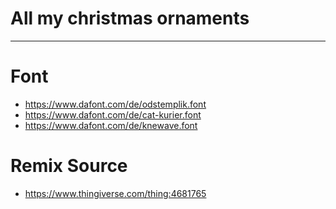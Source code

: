 # All my christmas ornaments
---
# Font
* https://www.dafont.com/de/odstemplik.font
* https://www.dafont.com/de/cat-kurier.font
* https://www.dafont.com/de/knewave.font

# Remix Source
* https://www.thingiverse.com/thing:4681765
